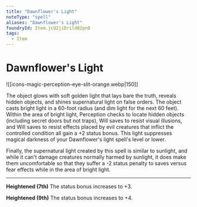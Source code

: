 ```yaml
---
title: "Dawnflower's Light"
noteType: "spell"
aliases: "Dawnflower's Light"
foundryId: Item.jcU2jiDrild02pnO
tags:
  - Item
---
```


# Dawnflower's Light
![[icons-magic-perception-eye-slit-orange.webp|150]]

The object glows with soft golden light that lays bare the truth, reveals hidden objects, and shines supernatural light on false orders. The object casts bright light in a 60-foot radius (and dim light for the next 60 feet). Within the area of bright light, Perception checks to locate hidden objects (including secret doors but not traps), Will saves to resist visual illusions, and Will saves to resist effects placed by evil creatures that inflict the controlled condition all gain a +2 status bonus. This light suppresses magical darkness of your Dawnflower's light spell's level or lower.

Finally, the supernatural light created by this spell is similar to sunlight, and while it can't damage creatures normally harmed by sunlight, it does make them uncomfortable so that they suffer a -2 status penalty to saves versus fear effects while in the area of bright light.

* * *

**Heightened (7th)** The status bonus increases to +3.

**Heightened (9th)** The status bonus increases to +4.
